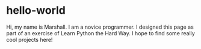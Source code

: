 # hello-world
Hi, my name is Marshall.
I am a novice programmer.
I designed this page as part of an exercise of Learn Python the Hard Way.
I hope to find some really cool projects here!
